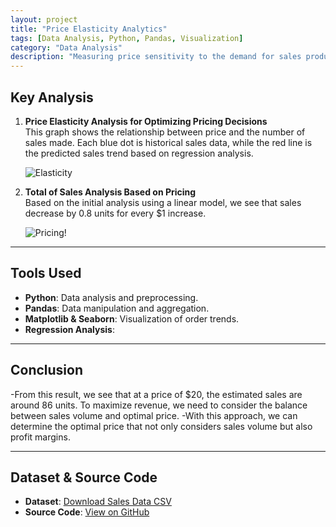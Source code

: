 ```yaml
---
layout: project
title: "Price Elasticity Analytics"
tags: [Data Analysis, Python, Pandas, Visualization]
category: "Data Analysis"
description: "Measuring price sensitivity to the demand for sales products."
---
```


## Key Analysis  

1. **Price Elasticity Analysis for Optimizing Pricing Decisions**  
   This graph shows the relationship between price and the number of sales made. Each blue dot is historical sales data, while the red line is the predicted sales trend based on regression analysis.

   ![Elasticity](../../assets/images/elasticity.png)

2. **Total of Sales Analysis Based on Pricing**  
   Based on the initial analysis using a linear model, we see that sales decrease by 0.8 units for every $1 increase.

   ![Pricing](../../assets/images/sales_pricing.png)!

---

## Tools Used  
- **Python**: Data analysis and preprocessing.  
- **Pandas**: Data manipulation and aggregation.  
- **Matplotlib & Seaborn**: Visualization of order trends.
- **Regression Analysis**: 

---

## Conclusion  
-From this result, we see that at a price of $20, the estimated sales are around 86 units. To maximize revenue, we need to consider the balance between sales volume and optimal price. 
-With this approach, we can determine the optimal price that not only considers sales volume but also profit margins.

---

## Dataset & Source Code  
- **Dataset**: [Download Sales Data CSV](../../assets/data/sales.csv)  
- **Source Code**: [View on GitHub](https://github.com/hanif-dev/sales-analysis)
